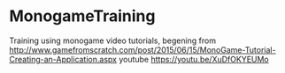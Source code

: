 # MonogameTraining
Training using monogame video tutorials, begening from http://www.gamefromscratch.com/post/2015/06/15/MonoGame-Tutorial-Creating-an-Application.aspx youtube https://youtu.be/XuDfOKYEUMo

